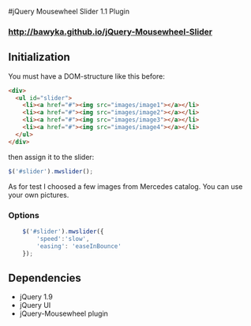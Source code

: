 #jQuery Mousewheel Slider 1.1 Plugin

### http://bawyka.github.io/jQuery-Mousewheel-Slider

## Initialization

You must have a DOM-structure like this before:

```html
<div>
  <ul id="slider">
    <li><a href="#"><img src="images/image1"></a></li>
    <li><a href="#"><img src="images/image2"></a></li>
    <li><a href="#"><img src="images/image3"></a></li>
    <li><a href="#"><img src="images/image4"></a></li>
  </ul>
</div>
```

then assign it to the slider:

```js
$('#slider').mwslider();
```

As for test I choosed a few images from Mercedes catalog.
You can use your own pictures.

### Options ###

```js
    $('#slider').mwslider({
        'speed':'slow',
        'easing': 'easeInBounce'
    });
```

## Dependencies
* jQuery 1.9
* jQuery UI 
* jQuery-Mousewheel plugin
